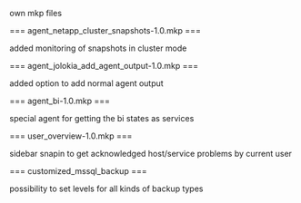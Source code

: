 own mkp files

=== agent_netapp_cluster_snapshots-1.0.mkp ===

added monitoring of snapshots in cluster mode

=== agent_jolokia_add_agent_output-1.0.mkp ===

added option to add normal agent output

=== agent_bi-1.0.mkp ===

special agent for getting the bi states as services

=== user_overview-1.0.mkp ===

sidebar snapin to get acknowledged host/service problems by current user

=== customized_mssql_backup ===

possibility to set levels for all kinds of backup types
